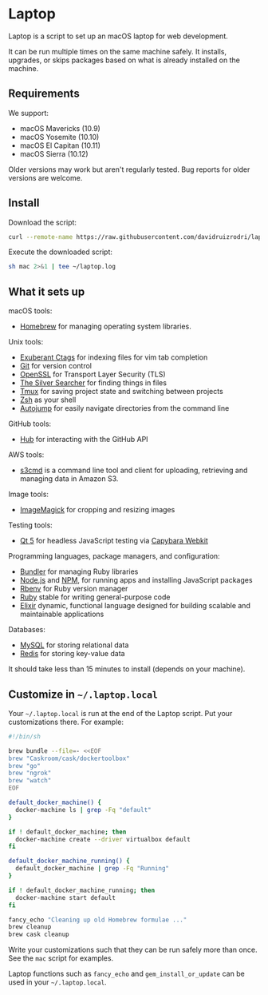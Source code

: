 Laptop
======

Laptop is a script to set up an macOS laptop for web development.

It can be run multiple times on the same machine safely.
It installs, upgrades, or skips packages
based on what is already installed on the machine.

Requirements
------------

We support:

* macOS Mavericks (10.9)
* macOS Yosemite (10.10)
* macOS El Capitan (10.11)
* macOS Sierra (10.12)

Older versions may work but aren't regularly tested.
Bug reports for older versions are welcome.

Install
-------

Download the script:

```sh
curl --remote-name https://raw.githubusercontent.com/davidruizrodri/laptop/master/mac
```

Execute the downloaded script:

```sh
sh mac 2>&1 | tee ~/laptop.log
```

What it sets up
---------------

macOS tools:

* [Homebrew] for managing operating system libraries.

[Homebrew]: http://brew.sh/

Unix tools:

* [Exuberant Ctags] for indexing files for vim tab completion
* [Git] for version control
* [OpenSSL] for Transport Layer Security (TLS)
* [The Silver Searcher] for finding things in files
* [Tmux] for saving project state and switching between projects
* [Zsh] as your shell
* [Autojump] for easily navigate directories from the command line

[Exuberant Ctags]: http://ctags.sourceforge.net/
[Git]: https://git-scm.com/
[OpenSSL]: https://www.openssl.org/
[The Silver Searcher]: https://github.com/ggreer/the_silver_searcher
[Tmux]: http://tmux.github.io/
[Zsh]: http://www.zsh.org/
[Autojump]: https://github.com/wting/autojump

GitHub tools:

* [Hub] for interacting with the GitHub API

[Hub]: http://hub.github.com/

AWS tools:

* [s3cmd] is a command line tool and client for uploading, retrieving and managing data in Amazon S3.

[s3cmd]: https://github.com/s3tools/s3cmd


Image tools:

* [ImageMagick] for cropping and resizing images

Testing tools:

* [Qt 5] for headless JavaScript testing via [Capybara Webkit]

[Qt 5]: http://qt-project.org/
[Capybara Webkit]: https://github.com/thoughtbot/capybara-webkit

Programming languages, package managers, and configuration:

* [Bundler] for managing Ruby libraries
* [Node.js] and [NPM], for running apps and installing JavaScript packages
* [Rbenv] for Ruby version manager
* [Ruby] stable for writing general-purpose code
* [Elixir] dynamic, functional language designed for building scalable and maintainable applications

[Bundler]: http://bundler.io/
[ImageMagick]: http://www.imagemagick.org/
[Node.js]: http://nodejs.org/
[NPM]: https://www.npmjs.org/
[Rbenv]: https://github.com/rbenv/rbenv
[Ruby]: https://www.ruby-lang.org/en/
[Elixir]: https://elixir-lang.org/

Databases:

* [MySQL] for storing relational data
* [Redis] for storing key-value data

[MySQL]: https://www.mysql.com/
[Redis]: http://redis.io/

It should take less than 15 minutes to install (depends on your machine).

Customize in `~/.laptop.local`
------------------------------

Your `~/.laptop.local` is run at the end of the Laptop script.
Put your customizations there.
For example:

```sh
#!/bin/sh

brew bundle --file=- <<EOF
brew "Caskroom/cask/dockertoolbox"
brew "go"
brew "ngrok"
brew "watch"
EOF

default_docker_machine() {
  docker-machine ls | grep -Fq "default"
}

if ! default_docker_machine; then
  docker-machine create --driver virtualbox default
fi

default_docker_machine_running() {
  default_docker_machine | grep -Fq "Running"
}

if ! default_docker_machine_running; then
  docker-machine start default
fi

fancy_echo "Cleaning up old Homebrew formulae ..."
brew cleanup
brew cask cleanup
```

Write your customizations such that they can be run safely more than once.
See the `mac` script for examples.

Laptop functions such as `fancy_echo` and
`gem_install_or_update`
can be used in your `~/.laptop.local`.
